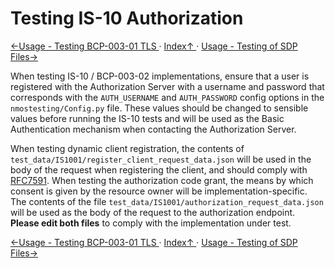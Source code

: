 # Testing IS-10 Authorization

[←Usage - Testing BCP-003-01 TLS ](2.2._Usage_-_Testing_BCP-003-01_TLS.md) · [ Index↑ ](..) · [Usage - Testing of SDP Files→](2.4._Usage_-_Testing_of_SDP_Files.md)

When testing IS-10 / BCP-003-02 implementations, ensure that a user is registered with the Authorization Server with a
username and password that corresponds with the `AUTH_USERNAME` and `AUTH_PASSWORD` config options in the
`nmostesting/Config.py` file. These values should be changed to sensible values before running the IS-10 tests
and will be used as the Basic Authentication mechanism when contacting the Authorization Server.

When testing dynamic client registration, the contents of `test_data/IS1001/register_client_request_data.json` will be used in
the body of the request when registering the client, and should comply with [RFC7591](https://tools.ietf.org/html/rfc7591). When
testing the authorization code grant, the means by which consent is given by the resource owner will be implementation-specific.
The contents of the file `test_data/IS1001/authorization_request_data.json` will be used as the body of the request to the
authorization endpoint. **Please edit both files** to comply with the implementation under test.

[←Usage - Testing BCP-003-01 TLS ](2.2._Usage_-_Testing_BCP-003-01_TLS.md) · [ Index↑ ](..) · [Usage - Testing of SDP Files→](2.4._Usage_-_Testing_of_SDP_Files.md)

